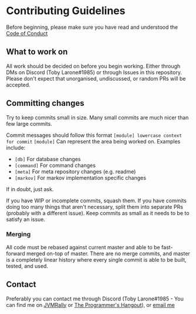 # Contributing Guidelines

Before beginning, please make sure you have read and understood the [Code of Conduct](CODE_OF_CONDUCT.md)

## What to work on

All work should be decided on before you begin working. Either through DMs on Discord (Toby Larone#1985) or through Issues in this repository. Please don't expect that unorganised, undiscussed, or random PRs will be accepted.

## Committing changes

Try to keep commits small in size. Many small commits are much nicer than few large commits.

Commit messages should follow this format `[module] lowercase context for commit`
`[module]` Can represent the area being worked on. Examples include:
* `[db]` For database changes
* `[command]` For command changes
* `[meta]` For meta repository changes (e.g. readme)
* `[markov]` For markov implementation specific changes

If in doubt, just ask.

If you have WIP or incomplete commits, squash them. If you have commits doing too many things that aren't necessary, split them into separate PRs (probably with a different issue). Keep commits as small as it needs to be to satisfy an issue.

### Merging

All code must be rebased against current master and able to be fast-forward merged on-top of master. There are no merge commits, and master is a completely linear history where every single commit is able to be built, tested, and used.


## Contact

Preferably you can contact me through Discord (Toby Larone#1985 - You can find me on [JVMRally](https://discord.gg/MuZKQWM) or [The Programmer's Hangout](https://discord.gg/programming)), or [email me](mark@markg.co.uk)